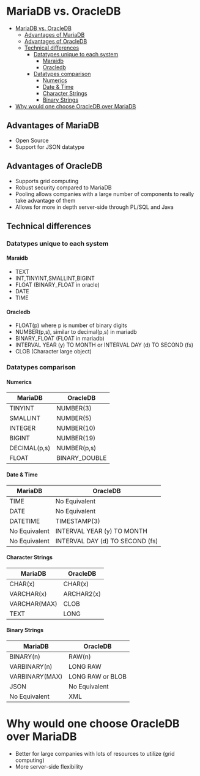 # MariaDB vs. OracleDB
<!-- TOC depthFrom:1 depthTo:6 withLinks:1 updateOnSave:1 orderedList:0 -->

- [MariaDB vs. OracleDB](#mariadb-vs-oracledb)
	- [Advantages of MariaDB](#advantages-of-mariadb)
	- [Advantages of OracleDB](#advantages-of-oracledb)
	- [Technical differences](#technical-differences)
		- [Datatypes unique to each system](#datatypes-unique-to-each-system)
			- [Maraidb](#maraidb)
			- [Oracledb](#oracledb)
		- [Datatypes comparison](#datatypes-comparison)
			- [Numerics](#numerics)
			- [Date & Time](#date-time)
			- [Character Strings](#character-strings)
			- [Binary Strings](#binary-strings)
- [Why would one choose OracleDB over MariaDB](#why-would-one-choose-oracledb-over-mariadb)

<!-- /TOC -->
## Advantages of MariaDB

* Open Source
* Support for JSON datatype

## Advantages of OracleDB

* Supports grid computing
* Robust security compared to MariaDB
* Pooling allows companies with a large number of components to really take advantage of them
* Allows for more in depth server-side through PL/SQL and Java
## Technical differences
### Datatypes unique to each system
#### Maraidb
* TEXT
* INT,TINYINT,SMALLINT,BIGINT
* FLOAT (BINARY_FLOAT in oracle)
* DATE
* TIME
#### Oracledb
* FLOAT(p) where p is number of binary digits
* NUMBER(p,s), similar to decimal(p,s) in mariadb
* BINARY_FLOAT (FLOAT in mariadb)
* INTERVAL YEAR (y) TO MONTH or INTERVAL DAY (d) TO SECOND (fs)
* CLOB (Character large object)
### Datatypes comparison
#### Numerics

| MariaDB | OracleDB |
|----------|---------|
| TINYINT  |NUMBER(3)|
| SMALLINT |NUMBER(5)|
| INTEGER  |NUMBER(10)|
|BIGINT | NUMBER(19)|
|DECIMAL(p,s)| NUMBER(p,s)|
| FLOAT | BINARY_DOUBLE|
#### Date & Time

|MariaDB | OracleDB|
|--------|---------|
|TIME|No Equivalent|
|DATE|No Equivalent|
|DATETIME| TIMESTAMP(3)|
|No Equivalent|INTERVAL YEAR (y) TO MONTH|
|No Equivalent|INTERVAL DAY (d) TO SECOND (fs)|

#### Character Strings

|MariaDB | OracleDB|
|--------|---------|
|CHAR(x) | CHAR(x) |
|VARCHAR(x)| ARCHAR2(x)|
|VARCHAR(MAX)|CLOB|
|TEXT|LONG|
#### Binary Strings

|MariaDB | OracleDB|
|--------|---------|
|BINARY(n)|RAW(n)|
|VARBINARY(n)|LONG RAW|
|VARBINARY(MAX)|LONG RAW or BLOB|
|JSON|No Equivalent|
|No Equivalent|XML|

# Why would one choose OracleDB over MariaDB
* Better for large companies with lots of resources to utilize (grid computing)
* More server-side flexibility

